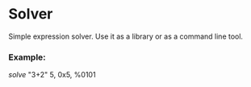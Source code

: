 # Solver
Simple expression solver. Use it as a library or as a command line tool.

### Example:
_solve_ "3+2"
5, 0x5, %0101
